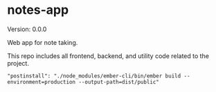 
# notes-app

Version: 0.0.0

Web app for note taking.

This repo includes all frontend, backend, and utility code related to the project.

    "postinstall": "./node_modules/ember-cli/bin/ember build --environment=production --output-path=dist/public"
